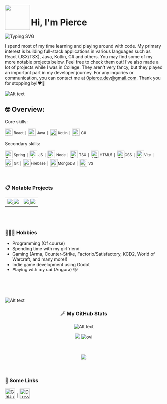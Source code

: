 <img src="https://media.giphy.com/media/RBDvGBctvzj4IYHUWh/giphy.gif" width="80" align="left"/>

# Hi, I'm Pierce   



![Typing SVG](https://readme-typing-svg.herokuapp.com/?lines=Full+Stack+Developer;Cat+Enthusiast+😺;Always+Learning+New+Things;Video+Game+Enthusiast+🎮&font=Fira%20Code¢er=true&width=380&height=50&color=9EECFF)


I spend most of my time learning and playing around with code. My primary interest is building full-stack applications in various languages such as React (JSX/TSX), Java, Kotlin, C# and others. You may find some of my more notable projects below. Feel free to check them out! I've also made a lot of projects while I was in College. They aren't very fancy, but they played an important part in my developer journey. For any inquiries or communication, you can contact me at 0pierce.dev@gmail.com. Thank you for stopping by!❤️👋<br /><br />
![Alt text](https://user-images.githubusercontent.com/73097560/115834477-dbab4500-a447-11eb-908a-139a6edaec5c.gif)
## 🤓 Overview:
Core skills:

<a href="https://reactjs.org/" target="_blank" rel="noreferrer"><img src="https://raw.githubusercontent.com/danielcranney/readme-generator/main/public/icons/skills/react-colored.svg" alt="React" title="React" width="24" height="24" /></a> <sup>React</sup> <sup>│</sup>  <a href="https://www.oracle.com/java/" target="_blank" rel="noreferrer"><img src="https://raw.githubusercontent.com/danielcranney/readme-generator/main/public/icons/skills/java-colored.svg" alt="Java" title="Java" width="24" height="24" /></a> <sup>Java</sup> <sup>│</sup>       <a href="https://kotlinlang.org/" target="_blank" rel="noreferrer"><img src="https://raw.githubusercontent.com/danielcranney/readme-generator/main/public/icons/skills/kotlin-colored.svg" alt="Kotlin" title="Kotlin" width="22" height="22" /></a> <sup>Kotlin</sup> <sup>│</sup>  <a href="https://docs.microsoft.com/en-us/dotnet/csharp/" target="_blank" rel="noreferrer"><img src="https://raw.githubusercontent.com/danielcranney/readme-generator/main/public/icons/skills/csharp-colored.svg" alt="C#" title="C#" width="24" height="24" /></a> <sup>C#</sup> 



Secondary skills: 

<a href="https://spring.io/" target="_blank" rel="noreferrer"><img src="https://raw.githubusercontent.com/danielcranney/readme-generator/main/public/icons/skills/spring-boot-colored.svg" alt="Spring Boot" title="Spring Boot" width="24" height="24" /></a> <sup>Spring</sup> <sup>│</sup> <a href="https://developer.mozilla.org/en-US/docs/Web/JavaScript" target="_blank" rel="noreferrer"><img src="https://raw.githubusercontent.com/danielcranney/readme-generator/main/public/icons/skills/javascript-colored.svg" alt="JavaScript" title="JavaScript" width="24" height="24" /></a> <sup>JS</sup> <sup>│</sup> <a href="https://nodejs.org/en/" target="_blank" rel="noreferrer"><img src="https://raw.githubusercontent.com/danielcranney/readme-generator/main/public/icons/skills/nodejs-colored.svg" alt="NodeJS" title="NodeJS" width="24" height="24" /></a> <sup>Node</sup> <sup>│</sup> <a href="https://www.typescriptlang.org/" target="_blank" rel="noreferrer"><img src="https://raw.githubusercontent.com/danielcranney/readme-generator/main/public/icons/skills/typescript-colored.svg" alt="TypeScript" title="TypeScript" width="24" height="24" /></a> <sup>TSX</sup> <sup>│</sup> <a href="https://developer.mozilla.org/en-US/docs/Glossary/HTML5" target="_blank" rel="noreferrer"><img src="https://raw.githubusercontent.com/danielcranney/readme-generator/main/public/icons/skills/html5-colored.svg" alt="HTML5" title="HTML5" width="24" height="24" /></a> <sup>HTML5</sup> <sup>│</sup> <a href="https://www.w3.org/TR/CSS/#css" target="_blank" rel="noreferrer"><img src="https://raw.githubusercontent.com/danielcranney/readme-generator/main/public/icons/skills/css3-colored.svg" alt="CSS3" title="CSS3" width="24" height="24" /></a><sup>CSS</sup> <sup>│</sup> <a href="https://vitejs.dev/" target="_blank" rel="noreferrer"><img src="https://raw.githubusercontent.com/danielcranney/readme-generator/main/public/icons/skills/vite-colored.svg" alt="Vite" title="Vite" width="24" height="24" /></a><sup>Vite</sup> <sup>│</sup> <a href="https://git-scm.com/" target="_blank" rel="noreferrer"><img src="https://raw.githubusercontent.com/danielcranney/readme-generator/main/public/icons/skills/git-colored.svg" alt="Git" title="Git" width="24" height="24" /></a> <sup>Git</sup> <sup>│</sup>  <a href="https://firebase.google.com/" target="_blank" rel="noreferrer"><img src="https://raw.githubusercontent.com/danielcranney/readme-generator/main/public/icons/skills/firebase-colored.svg" alt="Firebase" title="Firebase" width="24" height="24" /></a><sup>Firebase</sup> <sup>│</sup> <a href="https://www.mongodb.com/" target="_blank" rel="noreferrer"><img src="https://raw.githubusercontent.com/danielcranney/readme-generator/main/public/icons/skills/mongodb-colored.svg" alt="MongoDB" title="MongoDB" width="24" height="24" /></a><sup>MongoDB</sup> <sup>│</sup> <a href="https://code.visualstudio.com/" target="_blank" rel="noreferrer"><img src="https://raw.githubusercontent.com/danielcranney/readme-generator/main/public/icons/skills/visualstudiocode-colored.svg" alt="VS Code" title="VS Code" width="24" height="24" /></a> <sup>VS</sup>
</p><br />


### 📋 Notable Projects




<table align="center">
  <tr>
    <td width="50%" align="center">
      <a href="https://github.com/0Pierce/YouWatch-Public">
        <img src="https://github-readme-stats.vercel.app/api/pin/?username=0Pierce&repo=YouWatch-Public&title_color=9EECFF&text_color=9198a1&icon_color=9198a1&bg_color=0d1117&hide_border=true&locale=en&border_color=9198a1" />
      </a>
           <a href="https://github.com/0Pierce/Postfix-Game-Website">
        <img src="https://github-readme-stats.vercel.app/api/pin/?username=0Pierce&repo=Postfix-Game-Website&title_color=9EECFF&text_color=9198a1&icon_color=9198a1&bg_color=0d1117&hide_border=true&locale=en&border_color=9198a1" />
      </a>
    </td>
    <td width="50%" align="center">
      <a href="https://github.com/0Pierce/AR-Furniture-Demo">
        <img src="https://github-readme-stats.vercel.app/api/pin/?username=0Pierce&repo=AR-Furniture-Demo&title_color=9EECFF&text_color=9198a1&icon_color=9198a1&bg_color=0d1117&hide_border=true&locale=en&border_color=9198a1" />
      </a>
            <a href="https://github.com/0Pierce/School-Work">
        <img src="https://github-readme-stats.vercel.app/api/pin/?username=0Pierce&repo=School-Work&title_color=9EECFF&text_color=9198a1&icon_color=9198a1&bg_color=0d1117&hide_border=true&locale=en&border_color=9198a1" />
      </a>
    </td>
  </tr>
</table>


 <br/><br/>






### 🧙🏻‍♂️ Hobbies
 - Programming (Of course)
 - Spending time with my girlfriend
 - Gaming (Arma, Counter-Strike, Factorio/Satisfactory, KCD2, World of Warcraft, and many more!)
 - Indie game development using Godot
 - Playing with my cat (Angora) 😼
   <br /><br /><br /><br /><br />




 ![Alt text](https://user-images.githubusercontent.com/73097560/115834477-dbab4500-a447-11eb-908a-139a6edaec5c.gif)
<div width="100%" align="center">
 <h3>🪄 My GitHub Stats</h3>
 
 ![Alt text](https://user-images.githubusercontent.com/73097560/115834477-dbab4500-a447-11eb-908a-139a6edaec5c.gif)

<a href="http://www.github.com/0Pierce"><img src="https://github-readme-streak-stats.herokuapp.com/?user=0Pierce&stroke=ffffff&background=0d1117&ring=9EECFF&fire=FFA500&currStreakNum=ffffff&currStreakLabel=9EECFF&sideNums=ffffff&sideLabels=ffffff&dates=ffffff&hide_border=true" /></a>
<img src="https://github-readme-stats.vercel.app/api/top-langs?username=0pierce&show_icons=true&locale=en&layout=compact&bg_color=0d1117&hide_border=true&text_color=ffffff&title_color=9EECFF" alt="ovi" /><br/><br/><br/>

<img src="https://github-profile-trophy.vercel.app/?username=0pierce&theme=juicyfresh&no-bg=true&hide_border=true&no-frame=true" />


 </div>
<br/><br/>






### 📨 Some Links
<p align="left"> <a href="https://www.github.com/0Pierce" target="_blank" rel="noreferrer"> <picture> <source media="(prefers-color-scheme: dark)" srcset="https://raw.githubusercontent.com/danielcranney/readme-generator/main/public/icons/socials/github-dark.svg" /> <source media="(prefers-color-scheme: light)" srcset="https://raw.githubusercontent.com/danielcranney/readme-generator/main/public/icons/socials/github.svg" /> <img src="https://raw.githubusercontent.com/danielcranney/readme-generator/main/public/icons/socials/github.svg" width="32" height="32" alt="GitHub" title="GitHub" /> </picture> </a> <sup>│</sup> <a href="https://discord.com/users/0pierce" target="_blank" rel="noreferrer"> <picture> <source media="(prefers-color-scheme: dark)" srcset="https://raw.githubusercontent.com/danielcranney/readme-generator/main/public/icons/socials/discord-dark.svg" /> <source media="(prefers-color-scheme: light)" srcset="https://raw.githubusercontent.com/danielcranney/readme-generator/main/public/icons/socials/discord.svg" /> <img src="https://raw.githubusercontent.com/danielcranney/readme-generator/main/public/icons/socials/discord.svg" width="32" height="32" alt="Discord" title="Discord" /> </picture> </a></p>
